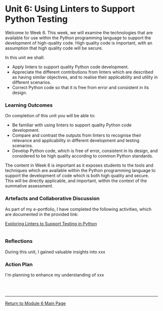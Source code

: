 # Unit 6: Using Linters to Support Python Testing

Welcome to Week 6. This week, we will examine the technologies that are available for use within the Python programming language to support the development of high-quality code. High quality code is important, with an assumption that high quality code will be secure.

In this unit we shall:
 - Apply linters to support quality Python code development.
 - Appreciate the different contributions from linters which are described as having similar objectives, and to realise their applicability and utility in different scenarios.
 - Correct Python code so that it is free from error and consistent in its design.


### Learning Outcomes
On completion of this unit you will be able to:
 - Be familiar with using linters to support quality Python code development.
 - Compare and contrast the outputs from linters to recognise their relevance and applicability in different development and testing scenarios.
 - Develop Python code, which is free of error, consistent in its design, and considered to be high quality according to common Python standards.

The content in Week 6 is important as it exposes students to the tools and techniques which are available within the Python programming language to support the development of code which is both high quality and secure. This will be directly applicable, and important, within the context of the summative assessment.

### Artefacts and Collaborative Discussion 
As part of my e-portfolio, I have completed the following activities, which are documented in the provided link:

[Exploring Linters to Support Testing in Python](SSD_Unit06_Seminar.md)<br><br>

### Reflections
During this unit, I gained valuable insights into xxx

### Action Plan
I'm planning to enhance my understanding of xxx

<br><br>

--- 

[Return to Module 6 Main Page](SSD_main.md)

